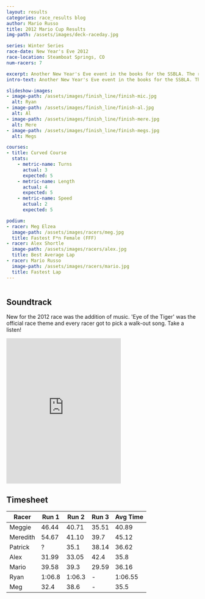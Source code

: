 ```yaml
---
layout: results
categories: race_results blog
author: Mario Russo
title: 2012 Mario Cup Results
img-path: /assets/images/deck-raceday.jpg

series: Winter Series
race-date: New Year's Eve 2012
race-location: Steamboat Springs, CO
num-racers: 7

excerpt: Another New Year's Eve event in the books for the SSBLA. The return of the curved course was greatly anticipated by those racers left cowering after last year's superfast straight course. Despite conflicts for a few regular racers, we fielded 7 participants for this year's event.
intro-text: Another New Year's Eve event in the books for the SSBLA. The return of the curved course was greatly anticipated by those racers left cowering after last year's lightning fast straight course. Despite conflicts for a few regular racers, we fielded 7 participants for this year's event.

slideshow-images:
- image-path: /assets/images/finish_line/finish-mic.jpg
  alt: Ryan
- image-path: /assets/images/finish_line/finish-al.jpg
  alt: Al
- image-path: /assets/images/finish_line/finish-mere.jpg
  alt: Mere
- image-path: /assets/images/finish_line/finish-megs.jpg
  alt: Megs

courses:
- title: Curved Course
  stats:
    - metric-name: Turns
      actual: 3
      expected: 5
    - metric-name: Length
      actual: 4
      expected: 5
    - metric-name: Speed
      actual: 2
      expected: 5

podium:
- racer: Meg Elzea
  image-path: /assets/images/racers/meg.jpg
  title: Fastest F*n Female (FFF)
- racer: Alex Shortle
  image-path: /assets/images/racers/alex.jpg
  title: Best Average Lap
- racer: Mario Russo
  image-path: /assets/images/racers/mario.jpg
  title: Fastest Lap
---
```

<div class="row">
    <div class="two-thirds column">
        <div class="underline-heading">
            <h2>Soundtrack</h2>
        </div>
        <p>New for the 2012 race was the addition of
            music. 'Eye of the Tiger' was the official
            race theme and every racer got to pick a
            walk-out song. Take a listen!</p>
        <iframe
            src="https://embed.spotify.com/?uri=spotify:user:dotmr:playlist:4bxkbwTo3nbK9f6WxNztGu"
            width="300" height="380" frameborder="0"
            allowtransparency="true"></iframe>
    </div>
</div>

<div class="row">
    <div class="two-thirds column">
        <div class="underline-heading">
            <h2>Timesheet</h2>
        </div>
        <table
            class="table table-striped table-bordered">
            <thead>
                <tr>
                    <th>Racer</th>
                    <th>Run 1</th>
                    <th>Run 2</th>
                    <th>Run 3</th>
                    <th>Avg Time</th>
                </tr>
            </thead>
            <tbody>
                <tr>
                    <td>Meggie</td>
                    <td>46.44</td>
                    <td>40.71</td>
                    <td>35.51</td>
                    <td>40.89</td>
                </tr>
                <tr>
                    <td>Meredith</td>
                    <td>54.67</td>
                    <td>41.10</td>
                    <td>39.7</td>
                    <td>45.12</td>
                </tr>
                <tr>
                    <td>Patrick</td>
                    <td>?</td>
                    <td>35.1</td>
                    <td>38.14</td>
                    <td>36.62</td>
                </tr>
                <tr>
                    <td>Alex</td>
                    <td>31.99</td>
                    <td>33.05</td>
                    <td>42.4</td>
                    <td>35.8</td>
                </tr>
                <tr>
                    <td>Mario</td>
                    <td>39.58</td>
                    <td>39.3</td>
                    <td>29.59</td>
                    <td>36.16</td>
                </tr>
                <tr>
                    <td>Ryan</td>
                    <td>1:06.8</td>
                    <td>1:06.3</td>
                    <td>-</td>
                    <td>1:06.55</td>
                </tr>
                <tr>
                    <td>Meg</td>
                    <td>32.4</td>
                    <td>38.6</td>
                    <td>-</td>
                    <td>35.5</td>
                </tr>
            </tbody>
        </table>
    </div>
</div>

